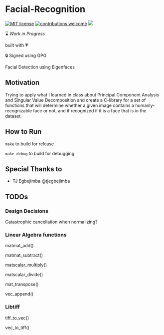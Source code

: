 # Facial-Recognition
[![MIT license](https://img.shields.io/badge/License-MIT-blue.svg)](https://lbesson.mit-license.org/)
[![contributions welcome](https://img.shields.io/badge/contributions-welcome-brightgreen.svg?style=flat)](https://github.com/dwyl/esta/issues)
![](https://img.shields.io/badge/maintained-yes-green.svg?style=flat)

:hourglass: *Work in Progress*

built with :heartpulse:

:lock: Signed using GPG

Facial Detection using Eigenfaces

## Motivation

Trying to apply what I learned in class about Principal Component Analysis and 
Singular Value Decomposition and create a C-library for a set of functions that
will determine whether a given image contains a humanly-recognizable face or not,
and if recognized if it is a face that is in the dataset.
## How to Run

`make`
to build for release

`make debug`
to build for debugging

## Special Thanks to
 - TJ Egbejimba @tjegbejimba


## TODOs

### Design Decisions

Catastrophic cancellation when normalizing?

### Linear Algebra functions

matmat_add()

matmat_subtract()

matscalar_multiply()

matscalar_divide()

mat_transpose()

vec_append()

### Libtiff

tiff_to_vec()

vec_to_tiff()

